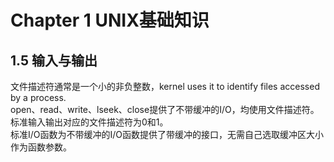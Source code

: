 # Chapter 1 UNIX基础知识
## 1.5 输入与输出
文件描述符通常是一个小的非负整数，kernel uses it to identify files accessed by a process.\
open、read、write、lseek、close提供了不带缓冲的I/O，均使用文件描述符。标准输入输出对应的文件描述符为0和1。\
标准I/O函数为不带缓冲的I/O函数提供了带缓冲的接口，无需自己选取缓冲区大小作为函数参数。